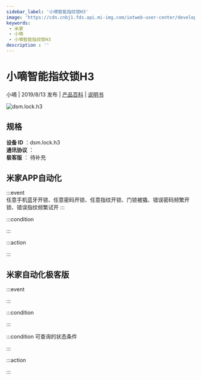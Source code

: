 ```yaml
---
sidebar_label: '小嘀智能指纹锁H3'
image: 'https://cdn.cnbj1.fds.api.mi-img.com/iotweb-user-center/developer_1679047615007VQ7rHV4b.png?GalaxyAccessKeyId=AKVGLQWBOVIRQ3XLEW&Expires=9223372036854775807&Signature=5EqE6PvWq7la3vEGas8N08r+n2g='
keywords: 
 - 米家
 - 小嘀
 - 小嘀智能指纹锁H3
description : ''
---
```

# 小嘀智能指纹锁H3

小嘀 | 2019/8/13 发布 | [产品百科](https://home.mi.com/webapp/content/baike/product/index.html?model=dsm.lock.h3/) | [说明书](https://home.mi.com/views/introduction.html?model=dsm.lock.h3&region=cn)

![dsm.lock.h3](https://cdn.cnbj1.fds.api.mi-img.com/iotweb-user-center/developer_1679047615007VQ7rHV4b.png?GalaxyAccessKeyId=AKVGLQWBOVIRQ3XLEW&Expires=9223372036854775807&Signature=5EqE6PvWq7la3vEGas8N08r+n2g=)

## 规格  
> 
**设备 ID** ：dsm.lock.h3  
**通讯协议** ：  
**极客版**  ： 待补充 


## 米家APP自动化  

:::event  
任意手机蓝牙开锁、任意密码开锁、任意指纹开锁、门锁被撬、错误密码频繁开锁、错误指纹频繁试开
:::

:::condition  

:::

:::action   

:::

## 米家自动化极客版  

:::event  

:::

:::condition  

:::

:::condition 可查询的状态条件  

:::

:::action  

:::

        
